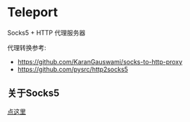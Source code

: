# Teleport
Socks5 + HTTP 代理服务器

代理转换参考: 
- https://github.com/KaranGauswami/socks-to-http-proxy
- https://github.com/pysrc/http2socks5

## 关于Socks5
[点这里](docs%2FSocks5.md)